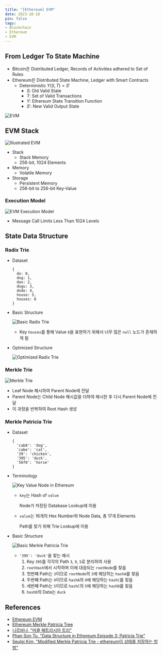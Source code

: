 ```yaml
---
title: "[Ethereum] EVM"
date: 2023-10-10
pin: false
tags:
- Blockchain
- Ethereum
- EVM
---
```


## From Ledger To State Machine

- Bitcoin은 Distributed Ledger, Records of Activities adhered to Set of Rules
- Ethereum은 Distributed State Machine, Ledger with Smart Contracts
  - Deterministic $Y(S,T)=S'$
    - $S$: Old Valid State
    - $T$: Set of Valid Transactions
    - $Y$: Ethereum State Transition Function
    - $S'$: New Valid Output State

![EVM](images/evm-execute.png)



## EVM Stack

![Illustrated EVM](images/evm-architecture.png)

- Stack
  - Stack Memory
  - 256-bit, 1024 Elements
- Memory
  - Volatile Memory
- Storage
  - Persistent Memory
  - 256-bit to 256-bit Key-Value

### Execution Model

![EVM Execution Model](images/evm-execution-model.png)

- Message Call Limits Less Than 1024 Levels



## State Data Structure

### Radix Trie

- Dataset

  ```
  {
    do: 0,
    dog: 1,
    dax: 2,
    dogu: 3,
    dodo: 4,
    house: 5,
    houses: 6
  }
  ```

- Basic Structure

  ![Basic Radix Trie](images/radix-trie-basic.png)

  - Key `houses`를 통해 Value `6`을 표현하기 위해서 너무 많은 `null` 노드가 존재하게 됨

- Optimized Structure

  ![Optimized Radix Trie](images/radix-trie-optimized.png)

### Merkle Trie

![Merkle Trie](images/merkle-tree-basic.png)

- Leaf Node 해시하여 Parent Node에 전달
- Parent Node는 Child Node 해시값을 더하여 해시한 후 다시 Parent Node에 전달
- 이 과정을 반복하여 Root Hash 생성

### Merkle Patricia Trie

- Dataset

  ```
  {
    'cab8': 'dog',
    'cabe': 'cat',
    '39': 'chicken',
    '395': 'duck',
    '56f0': 'horse'
  }
  ```

- Terminology

  ![Key Value Node in Ethereum](images/key-value-node.png)

  - `key`는 Hash of `value`

    Node가 저장된 Database Lookup에 이용

  - `value`는 16개의 Hex Number와 Node Data, 총 17개 Elements

    Path를 찾기 위해 Trie Lookup에 이용

- Basic Structure

  ![Basic Merkle Patricia Trie](images/mpt-basic.png)

  - `'395': 'duck'`을 찾는 예시
    1. Key `395`를 각각의 Path `3`, `9`, `5`로 분리하여 사용
    2. `rootHash`에서 시작하며 이에 대응되는 `rootNode`를 찾음
    3. 첫번째 Path는 `3`이므로 `rootNode`의 `3`에 해당하는 `hashA`를 찾음
    4. 두번째 Path는 `9`이므로 `hashA`의 `9`에 해당하는 `hashC`를 찾음
    5. 세번째 Path는 `5`이므로 `hashC`의 `5`에 해당하는 `hashD`를 찾음
    6. `hashD`의 Data는 `duck`



## References

- [Ethereum EVM](https://ethereum.org/en/developers/docs/evm/)
- [Ethereum Merkle Patricia Tree](https://ethereum.org/en/developers/docs/data-structures-and-encoding/patricia-merkle-trie/)
- [니르바나, "머클 패트리시아 트리"](https://ihpark92.tistory.com/48)
- [Phan Son Tu, "Data Structure in Ethereum Episode 3: Patricia Trie"](https://medium.com/coinmonks/data-structure-in-ethereum-episode-3-patricia-trie-b7b0ccddd32f)
- [Seulgi Kim, "Modified Merkle Patricia Trie - ethereum이 상태를 저장하는 방법"](https://medium.com/codechain/modified-merkle-patricia-trie-ethereum%EC%9D%B4-%EC%83%81%ED%83%9C%EB%A5%BC-%EC%A0%80%EC%9E%A5%ED%95%98%EB%8A%94-%EB%B0%A9%EB%B2%95-e385f7d6bf84)